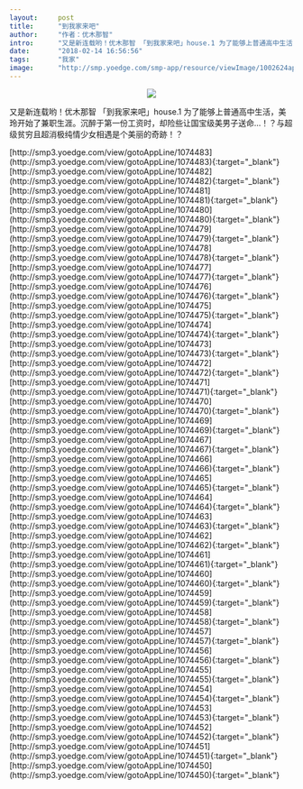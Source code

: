 ```yaml
---
layout:     post
title:      "到我家来吧"
author:     "作者：优木那智"
intro:      "又是新连载哟！优木那智 「到我家来吧」house.1 为了能够上普通高中生活，美玲开始了兼职生涯。沉醉于第一份工资时，却险些让国宝级美男子送命...！？与超级贫穷且超消极纯情少女相遇是个美丽的奇跡！？"
date:       "2018-02-14 16:56:56"
tags:       "我家"
image:      "http://smp.yoedge.com/smp-app/resource/viewImage/1002624appline.png"
---
```

<div style="text-align: center">
<p><img src="http://smp.yoedge.com/smp-app/resource/viewImage/1002624appline.png"/></p>
</div>
<p class="post-meta">
<span>又是新连载哟！优木那智 「到我家来吧」house.1 为了能够上普通高中生活，美玲开始了兼职生涯。沉醉于第一份工资时，却险些让国宝级美男子送命...！？与超级贫穷且超消极纯情少女相遇是个美丽的奇跡！？</span>
</p>
[http://smp3.yoedge.com/view/gotoAppLine/1074483](http://smp3.yoedge.com/view/gotoAppLine/1074483){:target="_blank"}
[http://smp3.yoedge.com/view/gotoAppLine/1074482](http://smp3.yoedge.com/view/gotoAppLine/1074482){:target="_blank"}
[http://smp3.yoedge.com/view/gotoAppLine/1074481](http://smp3.yoedge.com/view/gotoAppLine/1074481){:target="_blank"}
[http://smp3.yoedge.com/view/gotoAppLine/1074480](http://smp3.yoedge.com/view/gotoAppLine/1074480){:target="_blank"}
[http://smp3.yoedge.com/view/gotoAppLine/1074479](http://smp3.yoedge.com/view/gotoAppLine/1074479){:target="_blank"}
[http://smp3.yoedge.com/view/gotoAppLine/1074478](http://smp3.yoedge.com/view/gotoAppLine/1074478){:target="_blank"}
[http://smp3.yoedge.com/view/gotoAppLine/1074477](http://smp3.yoedge.com/view/gotoAppLine/1074477){:target="_blank"}
[http://smp3.yoedge.com/view/gotoAppLine/1074476](http://smp3.yoedge.com/view/gotoAppLine/1074476){:target="_blank"}
[http://smp3.yoedge.com/view/gotoAppLine/1074475](http://smp3.yoedge.com/view/gotoAppLine/1074475){:target="_blank"}
[http://smp3.yoedge.com/view/gotoAppLine/1074474](http://smp3.yoedge.com/view/gotoAppLine/1074474){:target="_blank"}
[http://smp3.yoedge.com/view/gotoAppLine/1074473](http://smp3.yoedge.com/view/gotoAppLine/1074473){:target="_blank"}
[http://smp3.yoedge.com/view/gotoAppLine/1074472](http://smp3.yoedge.com/view/gotoAppLine/1074472){:target="_blank"}
[http://smp3.yoedge.com/view/gotoAppLine/1074471](http://smp3.yoedge.com/view/gotoAppLine/1074471){:target="_blank"}
[http://smp3.yoedge.com/view/gotoAppLine/1074470](http://smp3.yoedge.com/view/gotoAppLine/1074470){:target="_blank"}
[http://smp3.yoedge.com/view/gotoAppLine/1074469](http://smp3.yoedge.com/view/gotoAppLine/1074469){:target="_blank"}
[http://smp3.yoedge.com/view/gotoAppLine/1074467](http://smp3.yoedge.com/view/gotoAppLine/1074467){:target="_blank"}
[http://smp3.yoedge.com/view/gotoAppLine/1074466](http://smp3.yoedge.com/view/gotoAppLine/1074466){:target="_blank"}
[http://smp3.yoedge.com/view/gotoAppLine/1074465](http://smp3.yoedge.com/view/gotoAppLine/1074465){:target="_blank"}
[http://smp3.yoedge.com/view/gotoAppLine/1074464](http://smp3.yoedge.com/view/gotoAppLine/1074464){:target="_blank"}
[http://smp3.yoedge.com/view/gotoAppLine/1074463](http://smp3.yoedge.com/view/gotoAppLine/1074463){:target="_blank"}
[http://smp3.yoedge.com/view/gotoAppLine/1074462](http://smp3.yoedge.com/view/gotoAppLine/1074462){:target="_blank"}
[http://smp3.yoedge.com/view/gotoAppLine/1074461](http://smp3.yoedge.com/view/gotoAppLine/1074461){:target="_blank"}
[http://smp3.yoedge.com/view/gotoAppLine/1074460](http://smp3.yoedge.com/view/gotoAppLine/1074460){:target="_blank"}
[http://smp3.yoedge.com/view/gotoAppLine/1074459](http://smp3.yoedge.com/view/gotoAppLine/1074459){:target="_blank"}
[http://smp3.yoedge.com/view/gotoAppLine/1074458](http://smp3.yoedge.com/view/gotoAppLine/1074458){:target="_blank"}
[http://smp3.yoedge.com/view/gotoAppLine/1074457](http://smp3.yoedge.com/view/gotoAppLine/1074457){:target="_blank"}
[http://smp3.yoedge.com/view/gotoAppLine/1074456](http://smp3.yoedge.com/view/gotoAppLine/1074456){:target="_blank"}
[http://smp3.yoedge.com/view/gotoAppLine/1074455](http://smp3.yoedge.com/view/gotoAppLine/1074455){:target="_blank"}
[http://smp3.yoedge.com/view/gotoAppLine/1074454](http://smp3.yoedge.com/view/gotoAppLine/1074454){:target="_blank"}
[http://smp3.yoedge.com/view/gotoAppLine/1074453](http://smp3.yoedge.com/view/gotoAppLine/1074453){:target="_blank"}
[http://smp3.yoedge.com/view/gotoAppLine/1074452](http://smp3.yoedge.com/view/gotoAppLine/1074452){:target="_blank"}
[http://smp3.yoedge.com/view/gotoAppLine/1074451](http://smp3.yoedge.com/view/gotoAppLine/1074451){:target="_blank"}
[http://smp3.yoedge.com/view/gotoAppLine/1074450](http://smp3.yoedge.com/view/gotoAppLine/1074450){:target="_blank"}


